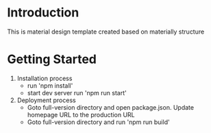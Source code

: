 # Introduction

This is material design template created based on materially structure

# Getting Started

1. Installation process
   - run 'npm install'
   - start dev server run 'npm run start'
2. Deployment process
   - Goto full-version directory and open package.json. Update homepage URL to the production URL
   - Goto full-version directory and run 'npm run build'
